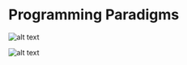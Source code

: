 # Programming Paradigms

![alt text](https://github.com/kangqiwang/coursework_project/blob/master/result.png)

![alt text](https://github.com/kangqiwang/coursework_project/blob/master/result1.png)
